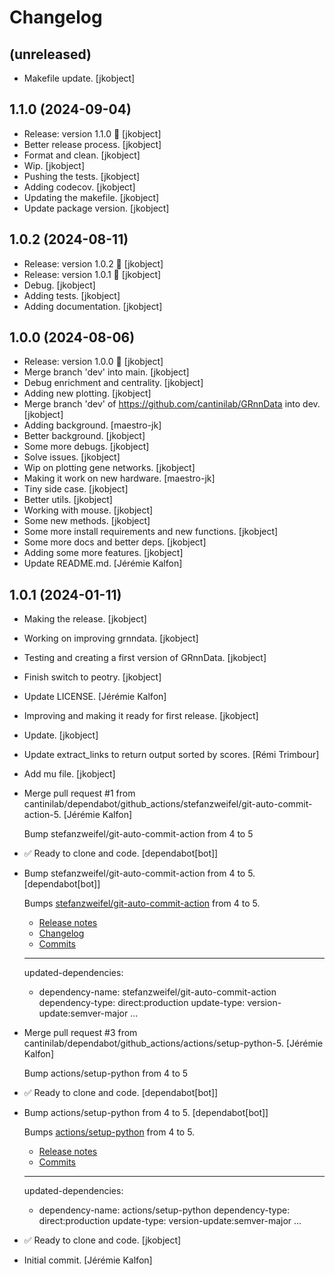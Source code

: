 Changelog
=========


(unreleased)
------------
- Makefile update. [jkobject]


1.1.0 (2024-09-04)
------------------
- Release: version 1.1.0 🚀 [jkobject]
- Better release process. [jkobject]
- Format and clean. [jkobject]
- Wip. [jkobject]
- Pushing the tests. [jkobject]
- Adding codecov. [jkobject]
- Updating the makefile. [jkobject]
- Update package version. [jkobject]


1.0.2 (2024-08-11)
------------------
- Release: version 1.0.2 🚀 [jkobject]
- Release: version 1.0.1 🚀 [jkobject]
- Debug. [jkobject]
- Adding tests. [jkobject]
- Adding documentation. [jkobject]


1.0.0 (2024-08-06)
------------------
- Release: version 1.0.0 🚀 [jkobject]
- Merge branch 'dev' into main. [jkobject]
- Debug enrichment and centrality. [jkobject]
- Adding new plotting. [jkobject]
- Merge branch 'dev' of https://github.com/cantinilab/GRnnData into dev.
  [jkobject]
- Adding background. [maestro-jk]
- Better background. [jkobject]
- Some more debugs. [jkobject]
- Solve issues. [jkobject]
- Wip on plotting gene networks. [jkobject]
- Making it work on new hardware. [maestro-jk]
- Tiny side case. [jkobject]
- Better utils. [jkobject]
- Working with mouse. [jkobject]
- Some new methods. [jkobject]
- Some more install requirements and new functions. [jkobject]
- Some more docs and better deps. [jkobject]
- Adding some more features. [jkobject]
- Update README.md. [Jérémie Kalfon]


1.0.1 (2024-01-11)
------------------
- Making the release. [jkobject]
- Working on improving grnndata. [jkobject]
- Testing and creating a first version of GRnnData. [jkobject]
- Finish switch to peotry. [jkobject]
- Update LICENSE. [Jérémie Kalfon]
- Improving and making it ready for first release. [jkobject]
- Update. [jkobject]
- Update extract_links to return output sorted by scores. [Rémi
  Trimbour]
- Add mu file. [jkobject]
- Merge pull request #1 from
  cantinilab/dependabot/github_actions/stefanzweifel/git-auto-commit-
  action-5. [Jérémie Kalfon]

  Bump stefanzweifel/git-auto-commit-action from 4 to 5
- ✅ Ready to clone and code. [dependabot[bot]]
- Bump stefanzweifel/git-auto-commit-action from 4 to 5.
  [dependabot[bot]]

  Bumps [stefanzweifel/git-auto-commit-action](https://github.com/stefanzweifel/git-auto-commit-action) from 4 to 5.
  - [Release notes](https://github.com/stefanzweifel/git-auto-commit-action/releases)
  - [Changelog](https://github.com/stefanzweifel/git-auto-commit-action/blob/master/CHANGELOG.md)
  - [Commits](https://github.com/stefanzweifel/git-auto-commit-action/compare/v4...v5)

  ---
  updated-dependencies:
  - dependency-name: stefanzweifel/git-auto-commit-action
    dependency-type: direct:production
    update-type: version-update:semver-major
  ...
- Merge pull request #3 from
  cantinilab/dependabot/github_actions/actions/setup-python-5. [Jérémie
  Kalfon]

  Bump actions/setup-python from 4 to 5
- ✅ Ready to clone and code. [dependabot[bot]]
- Bump actions/setup-python from 4 to 5. [dependabot[bot]]

  Bumps [actions/setup-python](https://github.com/actions/setup-python) from 4 to 5.
  - [Release notes](https://github.com/actions/setup-python/releases)
  - [Commits](https://github.com/actions/setup-python/compare/v4...v5)

  ---
  updated-dependencies:
  - dependency-name: actions/setup-python
    dependency-type: direct:production
    update-type: version-update:semver-major
  ...
- ✅ Ready to clone and code. [jkobject]
- Initial commit. [Jérémie Kalfon]


